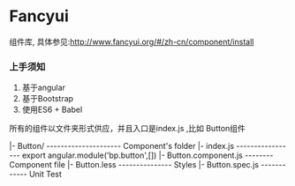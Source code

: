 # Fancyui

组件库, 具体参见:http://www.fancyui.org/#/zh-cn/component/install


### 上手须知

1. 基于angular
2. 基于Bootstrap
3. 使用ES6 + Babel

所有的组件以文件夹形式供应，并且入口是index.js ,比如 Button组件

|- Button/  --------------------- Component's folder
  |- index.js  ----------------- export angular.module('bp.button',[])
  |- Button.component.js -------- Component file
  |- Button.less  --------------- Styles
  |- Button.spec.js  ------------ Unit Test
